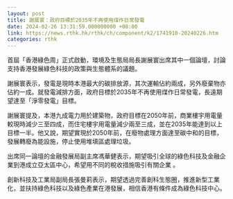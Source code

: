 ```yaml
---
layout: post
title: 謝展寰：政府目標於2035年不再使用煤作日常發電
date: 2024-02-26 13:31:59.000000000 +08:00
link: https://news.rthk.hk/rthk/ch/component/k2/1741910-20240226.htm
categories: rthk
---
```


首屆「香港綠色周」正式啟動，環境及生態局局長謝展寰出席其中一個論壇，討論支持香港發展綠色科技的政策與生態體系的議題。

謝展寰表示，發電是現時本港最大的碳排放源，其次運輸佔約兩成，另外廢棄物亦佔約一成。就發電減排方面，政府目標於2035年不再使用煤作日常發電，長遠期望達至「淨零發電」目標。

謝展寰提及，本港九成電力用於建築物，政府目標在2050年前，商業樓宇用電量較現時減少三至四成，而住宅樓宇用電量減少兩至三成，並在2035年能達到以上目標一半。他又說，期望實現於2050年前，在廢物處理方面達至碳中和的目標，發展轉廢為能設施，停止使用堆填區處理垃圾。

出席同一論壇的金融發展局副主席馮華健表示，期望吸引全球的綠色科技及金融企業到港成立亞太區中心，希望用不同的稅收措施吸引有關企業 。

創新科技及工業局副局長張曼莉表示，期望透過完善創科生態圈，推進新型工業化，並扶持綠色科技以及綠色產業在港發展，相信香港有條件成為綠色科技中心。

